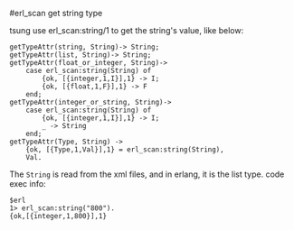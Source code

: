 #erl_scan get string type

tsung use erl_scan:string/1 to get the string's value, like below:

```
getTypeAttr(string, String)-> String;
getTypeAttr(list, String)-> String;
getTypeAttr(float_or_integer, String)->
    case erl_scan:string(String) of
        {ok, [{integer,1,I}],1} -> I;
        {ok, [{float,1,F}],1} -> F
    end;
getTypeAttr(integer_or_string, String)->
    case erl_scan:string(String) of
        {ok, [{integer,1,I}],1} -> I;
        _ -> String
    end;
getTypeAttr(Type, String) ->
    {ok, [{Type,1,Val}],1} = erl_scan:string(String),
    Val.
```
The `String` is read from the xml files, and in erlang, it is the list type.
code exec info:

```
$erl
1> erl_scan:string("800").
{ok,[{integer,1,800}],1}
```
